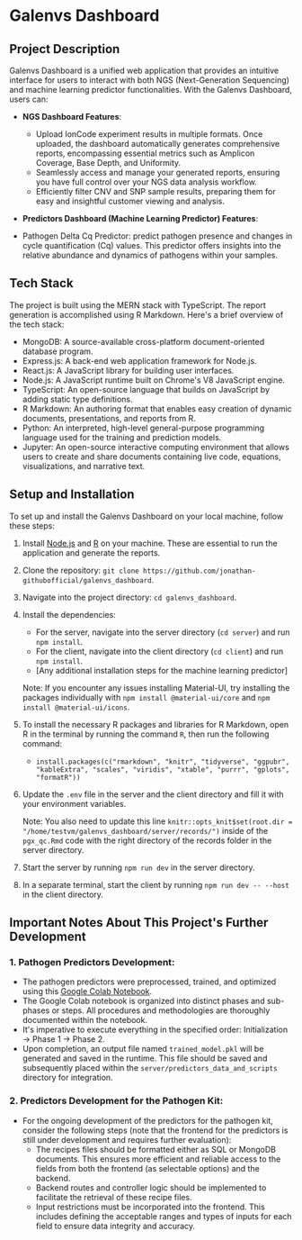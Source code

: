 
# Galenvs Dashboard

## Project Description
Galenvs Dashboard is a unified web application that provides an intuitive interface for users to interact with both NGS (Next-Generation Sequencing) and machine learning predictor functionalities. With the Galenvs Dashboard, users can:

- **NGS Dashboard Features**:
  - Upload IonCode experiment results in multiple formats. Once uploaded, the dashboard automatically generates comprehensive reports, encompassing essential metrics such as Amplicon Coverage, Base Depth, and Uniformity.
  - Seamlessly access and manage your generated reports, ensuring you have full control over your NGS data analysis workflow.
  - Efficiently filter CNV and SNP sample results, preparing them for easy and insightful customer viewing and analysis.

- **Predictors Dashboard (Machine Learning Predictor) Features**:
 - Pathogen Delta Cq Predictor:  predict pathogen presence and changes in cycle quantification (Cq) values. This predictor offers insights into the relative abundance and dynamics of pathogens within your samples.

## Tech Stack
The project is built using the MERN stack with TypeScript. The report generation is accomplished using R Markdown. Here's a brief overview of the tech stack:

- MongoDB: A source-available cross-platform document-oriented database program.
- Express.js: A back-end web application framework for Node.js.
- React.js: A JavaScript library for building user interfaces.
- Node.js: A JavaScript runtime built on Chrome's V8 JavaScript engine.
- TypeScript: An open-source language that builds on JavaScript by adding static type definitions.
- R Markdown: An authoring format that enables easy creation of dynamic documents, presentations, and reports from R.
- Python: An interpreted, high-level general-purpose programming language used for the training and prediction models.
- Jupyter: An open-source interactive computing environment that allows users to create and share documents containing live code, equations, visualizations, and narrative text.

## Setup and Installation
To set up and install the Galenvs Dashboard on your local machine, follow these steps:

1. Install [Node.js](https://nodejs.org/) and [R](https://www.r-project.org/) on your machine. These are essential to run the application and generate the reports.

2. Clone the repository: `git clone https://github.com/jonathan-githubofficial/galenvs_dashboard`.

3. Navigate into the project directory: `cd galenvs_dashboard`.

4. Install the dependencies:
   - For the server, navigate into the server directory (`cd server`) and run `npm install`.
   - For the client, navigate into the client directory (`cd client`) and run `npm install`.
   - [Any additional installation steps for the machine learning predictor]

   Note: If you encounter any issues installing Material-UI, try installing the packages individually with `npm install @material-ui/core` and `npm install @material-ui/icons`.

5. To install the necessary R packages and libraries for R Markdown, open R in the terminal by running the command `R`, then run the following command:
   - `install.packages(c("rmarkdown", "knitr", "tidyverse", "ggpubr", "kableExtra", "scales", "viridis", "xtable", "purrr", "gplots", "formatR"))`

6. Update the `.env` file in the server and the client directory and fill it with your environment variables.
   
   Note: You also need to update this line `knitr::opts_knit$set(root.dir = "/home/testvm/galenvs_dashboard/server/records/")` inside of the `pgx_qc.Rmd` code with the right directory of the records folder in the server directory. 

8. Start the server by running `npm run dev` in the server directory.

9. In a separate terminal, start the client by running `npm run dev -- --host` in the client directory.


## Important Notes About This Project's Further Development

### 1. Pathogen Predictors Development:
- The pathogen predictors were preprocessed, trained, and optimized using this [Google Colab Notebook](https://colab.research.google.com/drive/1S4evNfZmwAfr1tqi9OYh40RuNusimOdb?usp=sharing#scrollTo=-eP5engoL7AK).
- The Google Colab notebook is organized into distinct phases and sub-phases or steps. All procedures and methodologies are thoroughly documented within the notebook.
- It's imperative to execute everything in the specified order: Initialization -> Phase 1 -> Phase 2.
- Upon completion, an output file named `trained_model.pkl` will be generated and saved in the runtime. This file should be saved and subsequently placed within the `server/predictors_data_and_scripts` directory for integration.

### 2. Predictors Development for the Pathogen Kit:
- For the ongoing development of the predictors for the pathogen kit, consider the following steps (note that the frontend for the predictors is still under development and requires further evaluation):
  - The recipes files should be formatted either as SQL or MongoDB documents. This ensures more efficient and reliable access to the fields from both the frontend (as selectable options) and the backend.
  - Backend routes and controller logic should be implemented to facilitate the retrieval of these recipe files.
  - Input restrictions must be incorporated into the frontend. This includes defining the acceptable ranges and types of inputs for each field to ensure data integrity and accuracy.


